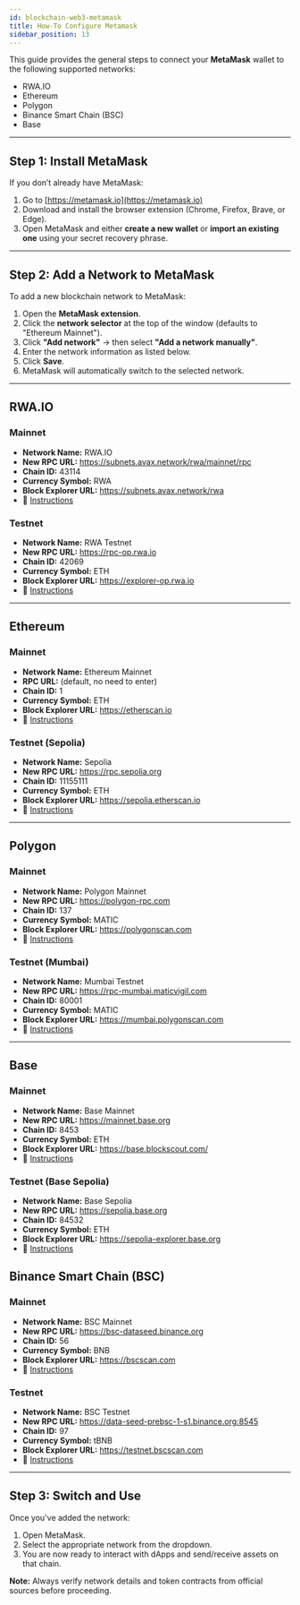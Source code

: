 ```yaml
---
id: blockchain-web3-metamask
title: How-To Configure Metamask
sidebar_position: 13
---
```


This guide provides the general steps to connect your **MetaMask** wallet to the following supported networks:

- RWA.IO
- Ethereum
- Polygon
- Binance Smart Chain (BSC)
- Base

---

## Step 1: Install MetaMask

If you don’t already have MetaMask:

1. Go to [https://metamask.io](https://metamask.io)
2. Download and install the browser extension (Chrome, Firefox, Brave, or Edge).
3. Open MetaMask and either **create a new wallet** or **import an existing one** using your secret recovery phrase.

---

## Step 2: Add a Network to MetaMask

To add a new blockchain network to MetaMask:

1. Open the **MetaMask extension**.
2. Click the **network selector** at the top of the window (defaults to "Ethereum Mainnet").
3. Click **"Add network"** → then select **"Add a network manually"**.
4. Enter the network information as listed below.
5. Click **Save**.
6. MetaMask will automatically switch to the selected network.

---

## RWA.IO

### Mainnet

- **Network Name:** RWA.IO
- **New RPC URL:** https://subnets.avax.network/rwa/mainnet/rpc
- **Chain ID:** 43114
- **Currency Symbol:** RWA
- **Block Explorer URL:** https://subnets.avax.network/rwa
- 🔗 [Instructions](https://docs.rwa.io)

### Testnet

- **Network Name:** RWA Testnet
- **New RPC URL:** https://rpc-op.rwa.io
- **Chain ID:** 42069
- **Currency Symbol:** ETH
- **Block Explorer URL:** https://explorer-op.rwa.io
- 🔗 [Instructions](https://docs.rwa.io/testnet)

---

## Ethereum

### Mainnet

- **Network Name:** Ethereum Mainnet
- **RPC URL:** (default, no need to enter)
- **Chain ID:** 1
- **Currency Symbol:** ETH
- **Block Explorer URL:** https://etherscan.io
- 🔗 [Instructions](https://codehs.com/tutorial/jkeesh/how-to-set-up-an-ethereum-wallet-on-metamask)

### Testnet (Sepolia)

- **Network Name:** Sepolia
- **New RPC URL:** https://rpc.sepolia.org
- **Chain ID:** 11155111
- **Currency Symbol:** ETH
- **Block Explorer URL:** https://sepolia.etherscan.io
- 🔗 [Instructions](https://sepolia.dev/)

---

## Polygon

### Mainnet

- **Network Name:** Polygon Mainnet
- **New RPC URL:** https://polygon-rpc.com
- **Chain ID:** 137
- **Currency Symbol:** MATIC
- **Block Explorer URL:** https://polygonscan.com
- 🔗 [Instructions](https://polygon.technology/blog/getting-started-with-metamask-on-polygon)

### Testnet (Mumbai)

- **Network Name:** Mumbai Testnet
- **New RPC URL:** https://rpc-mumbai.maticvigil.com
- **Chain ID:** 80001
- **Currency Symbol:** MATIC
- **Block Explorer URL:** https://mumbai.polygonscan.com
- 🔗 [Instructions](https://wiki.polygon.technology/docs/develop/network-details/network)

---

## Base

### Mainnet

- **Network Name:** Base Mainnet
- **New RPC URL:** https://mainnet.base.org
- **Chain ID:** 8453
- **Currency Symbol:** ETH
- **Block Explorer URL:** https://base.blockscout.com/
- 🔗 [Instructions](https://docs.base.org/chain/using-base)

### Testnet (Base Sepolia)

- **Network Name:** Base Sepolia
- **New RPC URL:** https://sepolia.base.org
- **Chain ID:** 84532
- **Currency Symbol:** ETH
- **Block Explorer URL:** https://sepolia-explorer.base.org
- 🔗 [Instructions](https://docs.base.org/network-information)

## Binance Smart Chain (BSC)

### Mainnet

- **Network Name:** BSC Mainnet
- **New RPC URL:** https://bsc-dataseed.binance.org
- **Chain ID:** 56
- **Currency Symbol:** BNB
- **Block Explorer URL:** https://bscscan.com
- 🔗 [Instructions](https://www.moonpay.com/es/learn/cryptocurrency/how-to-connect-metamask-to-binance-smart-chain-bsc)

### Testnet

- **Network Name:** BSC Testnet
- **New RPC URL:** https://data-seed-prebsc-1-s1.binance.org:8545
- **Chain ID:** 97
- **Currency Symbol:** tBNB
- **Block Explorer URL:** https://testnet.bscscan.com
- 🔗 [Instructions](https://docs.bnbchain.org/docs/testnet/wallet/metamask)

---

## Step 3: Switch and Use

Once you've added the network:

1. Open MetaMask.
2. Select the appropriate network from the dropdown.
3. You are now ready to interact with dApps and send/receive assets on that chain.

**Note:** Always verify network details and token contracts from official sources before proceeding.
